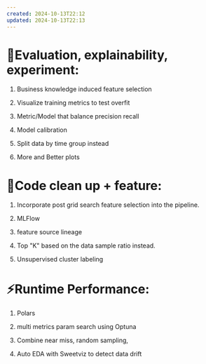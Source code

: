 ```yaml
---
created: 2024-10-13T22:12
updated: 2024-10-13T22:13
---
```

# 🥼Evaluation, explainability, experiment:​

1. Business knowledge induced feature selection​

2. Visualize training metrics to test overfit​

3. Metric/Model that balance precision recall​

4. Model calibration​

5. Split data by time group instead​

6. More and Better plots​

# 🧹Code clean up + feature:​

1. Incorporate post grid search feature selection into the pipeline.​

2. MLFlow​

3. feature source lineage​

4. Top "K" based on the data sample ratio instead.​

5. Unsupervised cluster labeling​

# ⚡Runtime Performance:​

1. Polars ​

2. multi metrics param search using Optuna ​

3. Combine near miss, random sampling,​

4. Auto EDA with Sweetviz to detect data drift​